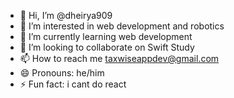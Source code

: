 - 👋 Hi, I’m @dheirya909
- 👀 I’m interested in web development and robotics
- 🌱 I’m currently learning web development
- 💞️ I’m looking to collaborate on Swift Study
- 📫 How to reach me taxwiseappdev@gmail.com
- 😄 Pronouns: he/him
- ⚡ Fun fact: i cant do react

<!---
dheirya909/dheirya909 is a ✨ special ✨ repository because its `README.md` (this file) appears on your GitHub profile.
You can click the Preview link to take a look at your changes.
--->
